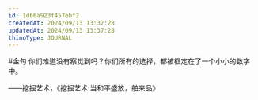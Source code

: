 ```yaml
---
id: 1d66a923f457ebf2
createdAt: 2024/09/13 13:37:28
updatedAt: 2024/09/13 13:37:28
thinoType: JOURNAL
---
```

#金句 你们难道没有察觉到吗？你们所有的选择，都被框定在了一个小小的数字中。

——挖掘艺术，《挖掘艺术·当和平盛放，舶来品》